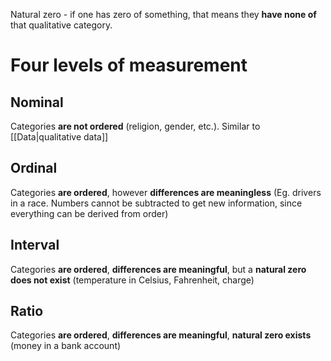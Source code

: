 Natural zero - if one has zero of something, that means they **have none of** that qualitative category.
# Four levels of measurement
## Nominal
Categories **are not ordered** (religion, gender, etc.). Similar to [[Data|qualitative data]]
## Ordinal
Categories **are ordered**, however **differences are meaningless** (Eg. drivers in a race. Numbers cannot be subtracted to get new information, since everything can be derived from order)
## Interval
Categories **are ordered**, **differences are meaningful**, but a **natural zero does not exist** (temperature in Celsius, Fahrenheit, charge)
## Ratio
Categories **are ordered**, **differences are meaningful**, **natural zero exists** (money in a bank account)